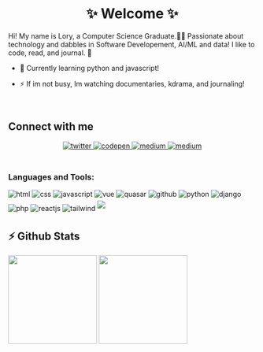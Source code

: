 # <div align="center">✨ Welcome ✨

Hi! My name is Lory, a Computer Science Graduate.👨‍💻 Passionate about technology and dabbles in Software Developement, AI/ML and data! I like to code, read, and journal. 🚀</div>  
  

- 🌱 Currently learning python and javascript! 

- ⚡ If im not busy, Im watching documentaries, kdrama, and journaling!  
  

<br/>  


## Connect with me  
<div align="center">
<a href="https://twitter.com/lorycodes" target="_blank">
<img src=https://img.shields.io/badge/twitter-%2300acee.svg?&style=for-the-badge&logo=twitter&logoColor=white alt=twitter style="margin-bottom: 5px;" />
</a>
<a href="https://codepen.com/loryvi" target="_blank">
<img src=https://img.shields.io/badge/codepen-%23131417.svg?&style=for-the-badge&logo=codepen&logoColor=white alt=codepen style="margin-bottom: 5px;" />
</a>
<a href="https://medium.com/@loryvi" target="_blank">
<img src=https://img.shields.io/badge/medium-%23292929.svg?&style=for-the-badge&logo=medium&logoColor=white alt=medium style="margin-bottom: 5px;" />
</a>   

<a href="https://lory-everyday.glitch.me/" target="_blank">
<img src=https://img.shields.io/badge/glitch-%23131417.svg?&style=for-the-badge&logo=glitch&logoColor=white alt=medium style="margin-bottom: 5px;" />
</a>   
</div>  

<br />

### Languages and Tools:

<div>
  <img src=https://img.shields.io/badge/html-%23131417.svg?&style=for-the-badge&logo=html&logoColor=white alt=html style="margin-bottom: 5px;" />
  <img src=https://img.shields.io/badge/css-%23131417.svg?&style=for-the-badge&logo=css&logoColor=white alt=css style="margin-bottom: 5px;" />
   <img src=https://img.shields.io/badge/javascript-%23131417.svg?&style=for-the-badge&logo=javascript&logoColor=white alt=javascript style="margin-bottom: 5px;" />
   <img src=https://img.shields.io/badge/vue-%23131417.svg?&style=for-the-badge&logo=vue&logoColor=white alt=vue style="margin-bottom: 5px;" />
   <img src=https://img.shields.io/badge/quasar-%23131417.svg?&style=for-the-badge&logo=quasar&logoColor=white alt=quasar style="margin-bottom: 5px;" />
   <img src=https://img.shields.io/badge/github-%23131417.svg?&style=for-the-badge&logo=github&logoColor=white alt=github style="margin-bottom: 5px;" />
   <img src=https://img.shields.io/badge/python-%23131417.svg?&style=for-the-badge&logo=python&logoColor=white alt=python style="margin-bottom: 5px;" />
   <img src=https://img.shields.io/badge/django-%23131417.svg?&style=for-the-badge&logo=django&logoColor=white alt=django style="margin-bottom: 5px;" />
   <img src=https://img.shields.io/badge/php-%23131417.svg?&style=for-the-badge&logo=php&logoColor=white alt=php style="margin-bottom: 5px;" />
   <img src=https://img.shields.io/badge/reactjs-%23131417.svg?&style=for-the-badge&logo=reactjs&logoColor=white alt=reactjs style="margin-bottom: 5px;" />
   <img src=https://img.shields.io/badge/tailwind-%23131417.svg?&style=for-the-badge&logo=tailwind&logoColor=white alt=tailwind style="margin-bottom: 5px;" />
  <img src=https://img.shields.io/badge/C-%23131417.svg?&style=for-the-badge&logo=C&logoColor=white style="margin-bottom: 5px;" />
</div>

## ⚡ Github Stats

<img height="180em" src="https://github-readme-stats.vercel.app/api?username=loryvi&show_icons=true&hide_border=true&&count_private=true&include_all_commits=true" />
<img height="180em" src="https://github-readme-stats.vercel.app/api/top-langs/?username=loryvi&exclude_repo=KNN-Image-Classification&show_icons=true&hide_border=true&layout=compact&langs_count=8"/>


<!--
**loryvi/loryvi** is a ✨ _special_ ✨ repository because its `README.md` (this file) appears on your GitHub profile.

Here are some ideas to get you started:

- 🔭 I’m currently working on ...
- 🌱 I’m currently learning ...
- 👯 I’m looking to collaborate on ...
- 🤔 I’m looking for help with ...
- 💬 Ask me about ...
- 📫 How to reach me: ...
- 😄 Pronouns: ...
- ⚡ Fun fact: ...
-->
